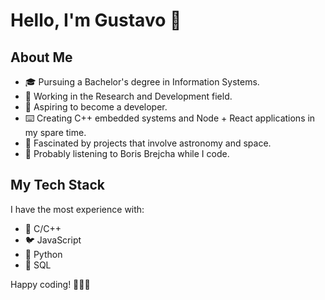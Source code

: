 # Hello, I'm Gustavo 👋

## About Me

- 🎓 Pursuing a Bachelor's degree in Information Systems.
- 💼 Working in the Research and Development field.
- 🌟 Aspiring to become a developer.
- ⌨️ Creating C++ embedded systems and Node + React applications in my spare time.
- 🌌 Fascinated by projects that involve astronomy and space.
- 🎵 Probably listening to Boris Brejcha while I code.

## My Tech Stack

I have the most experience with:

- 🐪 C/C++
- 🐦 JavaScript
- 🐍 Python
- 💾 SQL

Happy coding! 👨‍💻🚀

